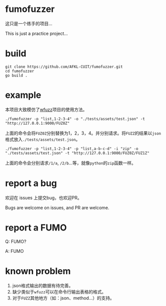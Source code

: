 # fumofuzzer
这只是一个练手的项目...

This is just a practice project...

# build
```shell
git clone https://github.com/AFKL-CUIT/fumofuzzer.git
cd fumofuzzer
go build .
```

# example
本项目大致模仿了[wfuzz](https://github.com/xmendez/wfuzz/)项目的使用方法。

```shell
./fumofuzzer -p "list,1-2-3-4" -o "./tests/assets/test.json" -t "http://127.0.0.1:9000/FUZ0Z"
```
上面的命令会将`FUZ0Z`分别替换为1，2，3，4。并分别请求。将`FUZZ`的结果以`json`格式放入`./tests/assets/test.json`。

```shell
./fumofuzzer -p "list,1-2-3-4" -p "list,a-b-c-d" -i "zip" -o "./tests/assets/test.json" -t "http://127.0.0.1:9000/FUZ0Z/FUZ1Z"
```
上面的命令会分别请求`/1/a`, `/2/b`...等，就像`python`的`zip`函数一样。

# report a bug
欢迎在 issues 上提交bug，也欢迎PR。

Bugs are welcome on issues, and PR are welcome.

# report a FUMO
Q: FUMO?

A: FUMO

# known problem
1. json格式输出的数据有待完善。
2. 缺少类似于`wfuzz`可以在命令行输出表格的格式。
3. 对于`FUZZ`其他地方（如：json、method...）的支持。